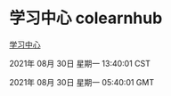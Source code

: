 # 学习中心 colearnhub
[学习中心](http://111.175.123.163:56308/colearnhub/)

2021年 08月 30日 星期一 13:40:01 CST

2021年 08月 30日 星期一 05:40:01 GMT
